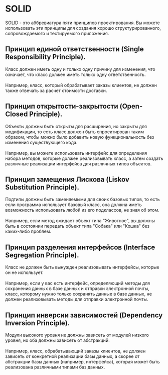 # SOLID

SOLID - это аббревиатура пяти принципов проектирования. Вы можете использовать эти принципы для создания хорошо структурированного, сопровождаемого и тестируемого приложения.

## Принцип единой ответственности (Single Responsibility Principle). 
Класс должен иметь одну и только одну причину для изменения, что означает, что класс должен иметь только одну ответственность.<br><br>
Например, класс, который обрабатывает заказы клиентов, не должен также отвечать за расчет стоимости доставки.

## Принцип открытости-закрытости (Open-Closed Principle).
Объекты должны быть открыты для расширения, но закрыты для модификации, то есть класс должен быть спроектирован таким образом, чтобы можно было добавить новую функциональность без изменения существующего кода.<br><br>
Например, вы можете использовать интерфейс для определения набора методов, которые должен реализовывать класс, а затем создать различные реализации интерфейса для различных типов объектов.

## Принцип замещения Лискова (Liskov Substitution Principle).
Подтипы должны быть заменяемыми для своих базовых типов, то есть если программа использует базовый класс, она должна иметь возможность использовать любой из его подклассов, не зная об этом.<br><br>
Например, если метод ожидает объект типа "Животное", вы должны быть в состоянии передать объект типа "Собака" или "Кошка" без каких-либо проблем.

## Принцип разделения интерфейсов (Interface Segregation Principle).
Класс не должен быть вынужден реализовывать интерфейсы, которые он не использует.<br><br>
Например, если у вас есть интерфейс, определяющий методы для сохранения данных в базе данных и отправки электронной почты, класс, которому нужно только сохранять данные в базе данных, не должен реализовывать методы для отправки электронной почты.

## Принцип инверсии зависимостей (Dependency Inversion Principle).
Модули высокого уровня не должны зависеть от модулей низкого уровня, но оба должны зависеть от абстракций.<br><br>
Например, класс, обрабатывающий заказы клиентов, не должен зависеть от конкретной реализации базы данных, а скорее от абстракции базы данных (например, интерфейса), которая может быть реализована различными типами баз данных.
